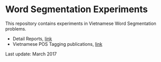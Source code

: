 # Word Segmentation Experiments

This repository contains experiments in Vietnamese Word Segmentation problems.

* Detail Reports, [link](https://docs.google.com/spreadsheets/d/1i-3WydtRhs8Qmh_-PHxdftQQPnxZ0q4sHhcx8_euNmc/edit#gid=109884615)
* Vietnamese POS Tagging publications, [link](https://docs.google.com/spreadsheets/d/1i-3WydtRhs8Qmh_-PHxdftQQPnxZ0q4sHhcx8_euNmc/edit#gid=0)

Last update: March 2017
